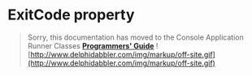 <a href='Hidden comment: 
$Rev$
$Date$
'></a>

# ExitCode property #

> Sorry, this documentation has moved to the Console Application Runner Classes **[Programmers' Guide](http://wiki.delphidabbler.com/index.php/Docs/TPJCustomConsoleAppExitCode)** ![http://www.delphidabbler.com/img/markup/off-site.gif](http://www.delphidabbler.com/img/markup/off-site.gif)
